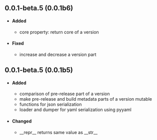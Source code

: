 ## 0.0.1-beta.5 (0.0.1b6)
- #### Added
    - core property: return core of a version
- #### Fixed
    - increase and decrease a version part
## 0.0.1-beta.5 (0.0.1b5)
- #### Added
    - comparison of pre-release part of a version
    - make pre-release and build metadata parts of a version mutable
    - functions for json serialization
    - loader and dumper for yaml serialization using pyyaml
- #### Changed
    - \_\_repr\_\_ returns same value as \_\_str\_\_